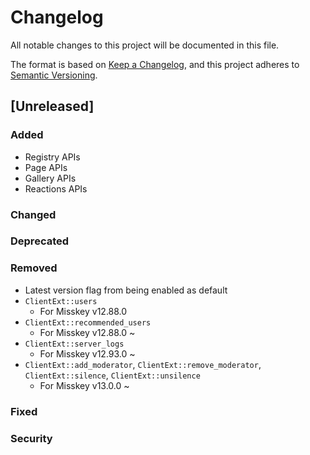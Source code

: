 # Changelog

All notable changes to this project will be documented in this file.

The format is based on [Keep a Changelog](https://keepachangelog.com/en/1.0.0/),
and this project adheres to [Semantic Versioning](https://semver.org/spec/v2.0.0.html).

## [Unreleased]

### Added

- Registry APIs
- Page APIs
- Gallery APIs
- Reactions APIs

### Changed
### Deprecated
### Removed

- Latest version flag from being enabled as default
- `ClientExt::users`
   - For Misskey v12.88.0
- `ClientExt::recommended_users`
   - For Misskey v12.88.0 ~
- `ClientExt::server_logs`
   - For Misskey v12.93.0 ~
- `ClientExt::add_moderator`, `ClientExt::remove_moderator`, `ClientExt::silence`, `ClientExt::unsilence`
   - For Misskey v13.0.0 ~

### Fixed
### Security
